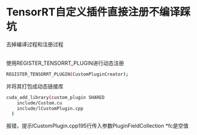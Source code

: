 # TensorRT自定义插件直接注册不编译踩坑

去掉编译过程和注册过程

<br> 使用REGISTER_TENSORRT_PLUGIN进行动态注册
```bash
REGISTER_TENSORRT_PLUGIN(CustomPluginCreator);
```

并将其打包成动态链接库
```bash
cuda_add_library(custom_plugin SHARED
    include/Custom.cu
    include/lCustomPlugin.cpp
  )
```

报错，提示lCustomPlugin.cpp195行传入参数PluginFieldCollection *fc是空值


